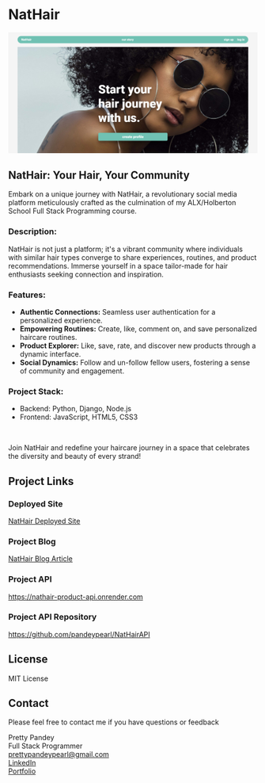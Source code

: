 # NatHair

<img src="img/NatHair-Home.png">

## NatHair: Your Hair, Your Community
Embark on a unique journey with NatHair, a revolutionary social media platform meticulously crafted as the culmination of my ALX/Holberton School Full Stack Programming course.

### Description:
NatHair is not just a platform; it's a vibrant community where individuals with similar hair types converge to share experiences, routines, and product recommendations. Immerse yourself in a space tailor-made for hair enthusiasts seeking connection and inspiration.

### Features:
+ <b>Authentic Connections:</b> Seamless user authentication for a personalized experience.
+ <b>Empowering Routines:</b> Create, like, comment on, and save personalized haircare routines.
+ <b>Product Explorer:</b> Like, save, rate, and discover new products through a dynamic interface.
+ <b>Social Dynamics:</b> Follow and un-follow fellow users, fostering a sense of community and engagement.

### Project Stack:
+ Backend:  Python, Django, Node.js
+ Frontend: JavaScript, HTML5, CSS3

<br>

Join NatHair and redefine your haircare journey in a space that celebrates the diversity and beauty of every strand!


## Project Links
### Deployed Site
<a href="https://nathair.onrender.com
">NatHair Deployed Site</a>
### Project Blog
<a href="https://www.linkedin.com/posts/prettypandey_a-few-words-about-my-alxholberton-portfolio-activity-7078079099524554752-QPWv?utm_source=share&utm_medium=member_desktop">NatHair Blog Article</a>

### Project API
<a href="">https://nathair-product-api.onrender.com
</a>

### Project API Repository
<a href="">https://github.com/pandeypearl/NatHairAPI</a>


## License
MIT License

## Contact
Please feel free to contact me if you have questions or feedback

Pretty Pandey <br>
Full Stack Programmer<br>
prettypandeypearl@gmail.com
<a href="https://www.linkedin.com/in/prettypandey"><br>LinkedIn</a>
<a href="https://www.prettypandey.tech"><br>Portfolio</a>
